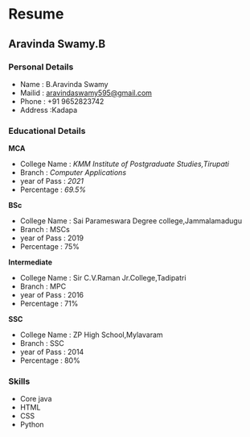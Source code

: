 # Resume
## Aravinda Swamy.B
### Personal Details
- Name : B.Aravinda Swamy <br>
- Mailid : aravindaswamy595@gmail.com <br>
- Phone : +91 9652823742 <br>
- Address :Kadapa <br>
### Educational Details
**MCA**
- College Name : _KMM Institute of Postgraduate Studies,Tirupati_ <br>
- Branch : _Computer Applications_<br> 
- year of Pass : _2021_ <br>
- Percentage : _69.5%_<br>

**BSc**
- College Name : Sai Parameswara Degree college,Jammalamadugu  <br>
- Branch : MSCs <br> 
- year of Pass : 2019  <br>
- Percentage : 75% <br>

**Intermediate**
- College Name : Sir C.V.Raman Jr.College,Tadipatri  <br>
- Branch : MPC <br> 
- year of Pass : 2016  <br>
- Percentage : 71% <br>

**SSC**
- College Name : ZP High School,Mylavaram  <br>
- Branch : SSC <br> 
- year of Pass : 2014  <br>
- Percentage : 80% <br>

### Skills ###
- Core java
- HTML
- CSS
- Python
